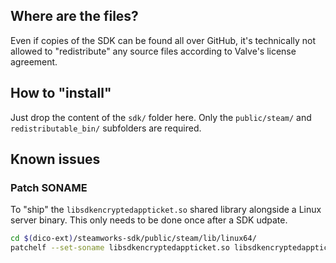 ## Where are the files?

Even if copies of the SDK can be found all over GitHub, it's technically not allowed to "redistribute" any source files according to Valve's license agreement.

## How to "install"

Just drop the content of the `sdk/` folder here. Only the `public/steam/` and `redistributable_bin/` subfolders are required.

## Known issues

### Patch SONAME

To "ship" the `libsdkencryptedappticket.so` shared library alongside a Linux server binary. This only needs to be done once after a SDK udpate.

```sh
cd $(dico-ext)/steamworks-sdk/public/steam/lib/linux64/
patchelf --set-soname libsdkencryptedappticket.so libsdkencryptedappticket.so
```

